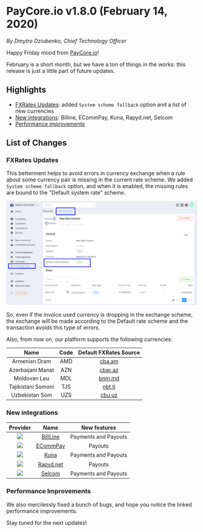 # **PayCore.io v1.8.0 (February 14, 2020)**

*By Dmytro Dziubenko, Chief Technology Officer*

Happy Friday mood from [PayCore.io](https://paycore.io/)!

February is a short month, but we have a ton of things in the works: this release is just a little part of future updates.

## Highlights

* [FXRates Updates](#fxrates-updates): added `System scheme fallback` option and a list of new currencies
* [New integrations](#new-integrations): Billine, ECommPay, Kuna, Rapyd.net, Selcom 
* [Performance improvements](#performance-improvements)

## List of Changes

### FXRates Updates

This betterment helps to avoid errors in currency exchange when a rule about some currency pair is missing in the current rate scheme. We added `System scheme fallback` option, and when it is enabled, the missing rules are bound to the "Default system rate" scheme.

![Rate Schemes](images/v1.8.0/scheme-fallback.png)

So, even if the invoice used currency is dropping in the exchange scheme, the exchange will be made according to the Default rate scheme and the transaction avoids this type of errors.

Also, from now on, our platform supports the following currencies:

| Name | Code | Default FXRates Source |
| :-: | :-: | :-: |
| Armenian Dram | AMD | [cba.am](https://www.cba.am/en/sitepages/ExchangeArchive.aspx) |
| Azerbaijani Manat | AZN | [cbar.az](https://www.cbar.az/currencies/17.01.2020.xml) |
| Moldovan Leu | MDL | [bnm.md](http://www.bnm.md/en/content/official-exchange-rates) |
| Tajikistani Somoni | TJS | [nbt.tj](https://nbt.tj/en/kurs/kurs.php) |
| Uzbekistan Som | UZS | [cbu.uz](http://cbu.uz/en/arkhiv-kursov-valyut/json/) |

### New integrations

| Provider | Name  | New features |
|:-:|:-:|:-:|
| <img src="https://static.openfintech.io/payment_providers/billline/logo.svg?w=70" width="70px"> | [BillLine](/connectors/billline/) | Payments and Payouts |
| <img src="https://static.openfintech.io/payment_providers/ecommpay/logo.png?w=70" width="70px"> | [ECommPay](/connectors/ecommpay/) | Payouts |
| <img src="https://static.openfintech.io/payment_providers/kuna/logo.svg?w=70" width="70px"> | [Kuna](/connectors/selcom/) | Payments and Payouts |
| <img src="https://static.openfintech.io/payment_providers/rapyd/logo.svg?w=70" width="70px"> | [Rapyd.net](/connectors/rapyd/) | Payouts |
| <img src="https://static.openfintech.io/payment_providers/selcom/logo.png?w=70" width="70px"> | [Selcom](/connectors/selcom/) | Payments and Payouts |

### Performance Improvements

We also mercilessly fixed a bunch of bugs, and hope you notice the linked performance improvements.

Stay tuned for the next updates!
